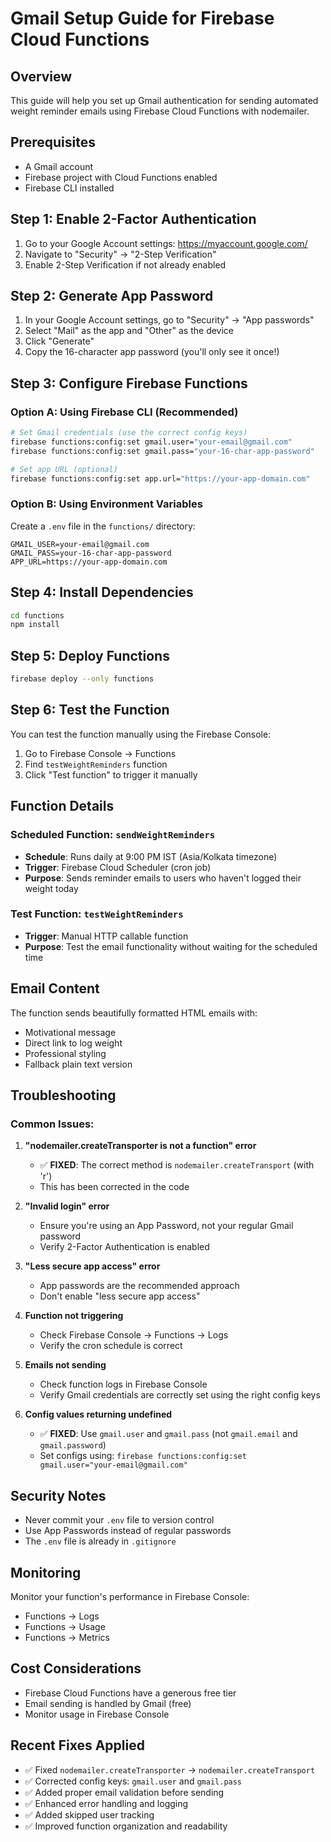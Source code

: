 # Gmail Setup Guide for Firebase Cloud Functions

## Overview
This guide will help you set up Gmail authentication for sending automated weight reminder emails using Firebase Cloud Functions with nodemailer.

## Prerequisites
- A Gmail account
- Firebase project with Cloud Functions enabled
- Firebase CLI installed

## Step 1: Enable 2-Factor Authentication
1. Go to your Google Account settings: https://myaccount.google.com/
2. Navigate to "Security" → "2-Step Verification"
3. Enable 2-Step Verification if not already enabled

## Step 2: Generate App Password
1. In your Google Account settings, go to "Security" → "App passwords"
2. Select "Mail" as the app and "Other" as the device
3. Click "Generate"
4. Copy the 16-character app password (you'll only see it once!)

## Step 3: Configure Firebase Functions

### Option A: Using Firebase CLI (Recommended)
```bash
# Set Gmail credentials (use the correct config keys)
firebase functions:config:set gmail.user="your-email@gmail.com"
firebase functions:config:set gmail.pass="your-16-char-app-password"

# Set app URL (optional)
firebase functions:config:set app.url="https://your-app-domain.com"
```

### Option B: Using Environment Variables
Create a `.env` file in the `functions/` directory:
```env
GMAIL_USER=your-email@gmail.com
GMAIL_PASS=your-16-char-app-password
APP_URL=https://your-app-domain.com
```

## Step 4: Install Dependencies
```bash
cd functions
npm install
```

## Step 5: Deploy Functions
```bash
firebase deploy --only functions
```

## Step 6: Test the Function
You can test the function manually using the Firebase Console:
1. Go to Firebase Console → Functions
2. Find `testWeightReminders` function
3. Click "Test function" to trigger it manually

## Function Details

### Scheduled Function: `sendWeightReminders`
- **Schedule**: Runs daily at 9:00 PM IST (Asia/Kolkata timezone)
- **Trigger**: Firebase Cloud Scheduler (cron job)
- **Purpose**: Sends reminder emails to users who haven't logged their weight today

### Test Function: `testWeightReminders`
- **Trigger**: Manual HTTP callable function
- **Purpose**: Test the email functionality without waiting for the scheduled time

## Email Content
The function sends beautifully formatted HTML emails with:
- Motivational message
- Direct link to log weight
- Professional styling
- Fallback plain text version

## Troubleshooting

### Common Issues:

1. **"nodemailer.createTransporter is not a function" error**
   - ✅ **FIXED**: The correct method is `nodemailer.createTransport` (with 'r')
   - This has been corrected in the code

2. **"Invalid login" error**
   - Ensure you're using an App Password, not your regular Gmail password
   - Verify 2-Factor Authentication is enabled

3. **"Less secure app access" error**
   - App passwords are the recommended approach
   - Don't enable "less secure app access"

4. **Function not triggering**
   - Check Firebase Console → Functions → Logs
   - Verify the cron schedule is correct

5. **Emails not sending**
   - Check function logs in Firebase Console
   - Verify Gmail credentials are correctly set using the right config keys

6. **Config values returning undefined**
   - ✅ **FIXED**: Use `gmail.user` and `gmail.pass` (not `gmail.email` and `gmail.password`)
   - Set configs using: `firebase functions:config:set gmail.user="your-email@gmail.com"`

## Security Notes
- Never commit your `.env` file to version control
- Use App Passwords instead of regular passwords
- The `.env` file is already in `.gitignore`

## Monitoring
Monitor your function's performance in Firebase Console:
- Functions → Logs
- Functions → Usage
- Functions → Metrics

## Cost Considerations
- Firebase Cloud Functions have a generous free tier
- Email sending is handled by Gmail (free)
- Monitor usage in Firebase Console

## Recent Fixes Applied
- ✅ Fixed `nodemailer.createTransporter` → `nodemailer.createTransport`
- ✅ Corrected config keys: `gmail.user` and `gmail.pass`
- ✅ Added proper email validation before sending
- ✅ Enhanced error handling and logging
- ✅ Added skipped user tracking
- ✅ Improved function organization and readability 